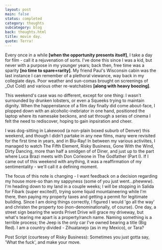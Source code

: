 ```yaml
---
layout: post
main: false
status: completed
category: thoughts
subcategory: blog
back: thoughts.html
title: movie day.
quote: Terra!
---
```


Every once in a while **\[when the opportunity presents itself\]**, I take a day for film - call it a rejuvenation of sorts. I've done this since I was a kid, but never with a purpose in my younger years; back then, free time was a sparity **\[no time to spare+rarity\]**. My friend Paul's Wisconsin cabin was the last instance I can remember of a plethoral viewance, way back in my collegiate days. Poor weather and sun-comas brought on screenings of _Out Cold) and various other re-watchables **\[along with heavy boozing\]**. 

This weekend's case was no different, except for one thing: I wasn't surrounded by drunken lobsters, or even a Squeeks trying to maintain dignity. When the happenstance of a film day finally did come about-face, I plopped down with an alcoholic-inebriator in one hand, positioned the laptop where its namesake beckons, and sat through a series of cinema I felt the need to rediscover, hoping to gain inpsiration and cheer.

I was dog-sitting in Lakewood (a non-plain boxed suburb of Denver) this weekend, and though I didn't partake in any new films, many were revisited for the first time in years, and in Blu-Ray! In between my various activiites, I managed to watch The Fifth Element, Risky Business, Gone With the Wind, Dirty Dancing, more than half a smidgen of of Diner, and just up to the part where Luca Brazi meets with Don Corleone in The Godfather (Part I). If I came out of this weekend with anything, it was a reaffirmation of my sentimentality - we'll call it a defining moment.

The focus of this note is changing - I want feedback on a decision regarding my house more-so than my sappyness (some of you just went...phewww). I'm heading down to my land in a couple weeks; I will be stopping in Salida for Fibark (super excited!), trying some liquid mountaineering while I'm there, then paying my property taxes and getting a permit for legitimate building. Since I am doing things correctly, I figured I would 'go all the way' and christen the property too (non-denominationally, of course). One day, a street sign bearing the words Privet Drive will grace my driveway, but what's tearing me apart is a property/ranch name. Naming something is a terrible process; the Jeep is the only car I've owned bearing a title (Big Red). I am a country divided - Zihuatanejo (as in my Mexico), or Tara?

Post Script (courtesey of Risky Business): Sometimes you just gotta say, 'What the fuck', and make your move.